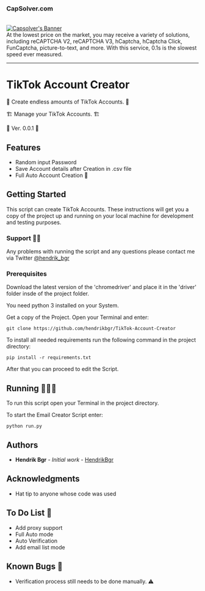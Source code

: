 <h3>
        <h3>CapSolver.com</h3>
        <br>
        <a href="https://dashboard.capsolver.com/passport/register?inviteCode=PIwYcBWg1MWK">
            <img src="https://cdn.discordapp.com/attachments/1139171433436684288/1139244499311284324/20230809-142857.gif" alt="Capsolver's Banner">
        </a>
</h3>
<br>
At the lowest price on the market, you may receive a variety of solutions, including reCAPTCHA V2, reCAPTCHA V3, hCaptcha, hCaptcha Click, FunCaptcha, picture-to-text, and more. With this service, 0.1s is the slowest speed ever measured.
<hr>


# TikTok Account Creator

🚀 Create endless amounts of TikTok Accounts. 🚀

🏗 Manage your TikTok Accounts. 🏗

📌 Ver. 0.0.1 📌

## Features

- Random input Password
- Save Account details after Creation in .csv file
- Full Auto Account Creation 🤖

## Getting Started

This script can create TikTok Accounts.
These instructions will get you a copy of the project up and running on your local machine for development and testing purposes.

### Support 👨‍💻

Any problems with running the script and any questions please contact me via Twitter [@hendrik_bgr](https://twitter.com/Hendrik_bgr)

### Prerequisites

Download the latest version of the 'chromedriver' and place it in the 'driver' folder insde of the project folder.

You need python 3 installed on your System.

Get a copy of the Project. Open your Terminal and enter:

```
git clone https://github.com/hendrikbgr/TikTok-Account-Creator
```

To install all needed requirements run the following command in the project directory:

```
pip install -r requirements.txt
```

After that you can proceed to edit the Script.

## Running 🏃🏽‍♂️

To run this script open your Terminal in the project directory.

To start the Email Creator Script enter:

```
python run.py
```

## Authors

- **Hendrik Bgr** - _Initial work_ - [HendrikBgr](https://github.com/hendrikbgr)

## Acknowledgments

- Hat tip to anyone whose code was used

## To Do List 📝

- Add proxy support
- Full Auto mode
- Auto Verification
- Add email list mode

## Known Bugs 🐛

- Verification process still needs to be done manually. ⚠️
